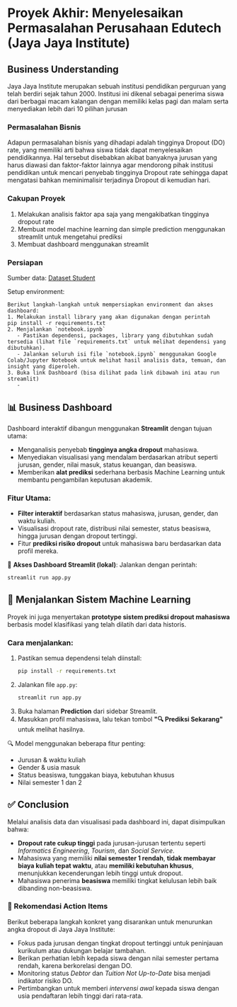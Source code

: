 # Proyek Akhir: Menyelesaikan Permasalahan Perusahaan Edutech (Jaya Jaya Institute)

## Business Understanding
Jaya Jaya Institute merupakan sebuah institusi pendidikan perguruan yang telah berdiri sejak tahun 2000. Institusi ini dikenal sebagai penerima siswa dari berbagai macam kalangan dengan memiliki kelas pagi dan malam serta menyediakan lebih dari 10 pilihan jurusan

### Permasalahan Bisnis
Adapun permasalahan bisnis yang dihadapi adalah tingginya Dropout (DO) rate, yang memiliki arti bahwa siswa tidak dapat menyelesaikan pendidikannya. Hal tersebut disebabkan akibat banyaknya jurusan yang harus diawasi dan faktor-faktor lainnya agar mendorong pihak institusi pendidikan untuk mencari penyebab tingginya Dropout rate sehingga dapat mengatasi bahkan meminimalisir terjadinya Dropout di kemudian hari.

### Cakupan Proyek
1. Melakukan analisis faktor apa saja yang mengakibatkan tingginya dropout rate
2. Membuat model machine learning dan simple prediction menggunakan streamlit untuk mengetahui prediksi
3. Membuat dashboard menggunakan streamlit

### Persiapan

Sumber data: [Dataset Student](https://github.com/dicodingacademy/dicoding_dataset/tree/main/students_performance)

Setup environment:
```
Berikut langkah-langkah untuk mempersiapkan environment dan akses dashboard:
1. Melakukan install library yang akan digunakan dengan perintah
pip install -r requirements.txt
2. Menjalankan `notebook.ipynb`
   - Pastikan dependensi, packages, library yang dibutuhkan sudah tersedia (lihat file `requirements.txt` untuk melihat dependensi yang dibutuhkan).
   - Jalankan seluruh isi file `notebook.ipynb` menggunakan Google Colab/Jupyter Notebook untuk melihat hasil analisis data, temuan, dan insight yang diperoleh.
3. Buka link Dashboard (bisa dilihat pada link dibawah ini atau run streamlit)
   - 
```

## 📊 Business Dashboard

Dashboard interaktif dibangun menggunakan **Streamlit** dengan tujuan utama:
- Menganalisis penyebab **tingginya angka dropout** mahasiswa.
- Menyediakan visualisasi yang mendalam berdasarkan atribut seperti jurusan, gender, nilai masuk, status keuangan, dan beasiswa.
- Memberikan **alat prediksi** sederhana berbasis Machine Learning untuk membantu pengambilan keputusan akademik.

### Fitur Utama:
- **Filter interaktif** berdasarkan status mahasiswa, jurusan, gender, dan waktu kuliah.
- Visualisasi dropout rate, distribusi nilai semester, status beasiswa, hingga jurusan dengan dropout tertinggi.
- Fitur **prediksi risiko dropout** untuk mahasiswa baru berdasarkan data profil mereka.

🔗 **Akses Dashboard Streamlit (lokal)**: Jalankan dengan perintah:
```bash
streamlit run app.py
```

## 🤖 Menjalankan Sistem Machine Learning

Proyek ini juga menyertakan **prototype sistem prediksi dropout mahasiswa** berbasis model klasifikasi yang telah dilatih dari data historis.

### Cara menjalankan:
1. Pastikan semua dependensi telah diinstall:
   ```bash
   pip install -r requirements.txt
   ```
2. Jalankan file `app.py`:
   ```bash
   streamlit run app.py
   ```
3. Buka halaman **Prediction** dari sidebar Streamlit.
4. Masukkan profil mahasiswa, lalu tekan tombol **"🔍 Prediksi Sekarang"** untuk melihat hasilnya.

🔍 Model menggunakan beberapa fitur penting:
- Jurusan & waktu kuliah
- Gender & usia masuk
- Status beasiswa, tunggakan biaya, kebutuhan khusus
- Nilai semester 1 dan 2

## ✅ Conclusion

Melalui analisis data dan visualisasi pada dashboard ini, dapat disimpulkan bahwa:
- **Dropout rate cukup tinggi** pada jurusan-jurusan tertentu seperti *Informatics Engineering*, *Tourism*, dan *Social Service*.
- Mahasiswa yang memiliki **nilai semester 1 rendah**, **tidak membayar biaya kuliah tepat waktu**, atau **memiliki kebutuhan khusus**, menunjukkan kecenderungan lebih tinggi untuk dropout.
- Mahasiswa penerima **beasiswa** memiliki tingkat kelulusan lebih baik dibanding non-beasiswa.

### 🎯 Rekomendasi Action Items

Berikut beberapa langkah konkret yang disarankan untuk menurunkan angka dropout di Jaya Jaya Institute:
- Fokus pada jurusan dengan tingkat dropout tertinggi untuk peninjauan kurikulum atau dukungan belajar tambahan.
- Berikan perhatian lebih kepada siswa dengan nilai semester pertama rendah, karena berkorelasi dengan DO.
- Monitoring status *Debtor* dan *Tuition Not Up-to-Date* bisa menjadi indikator risiko DO.
- Pertimbangkan untuk memberi *intervensi awal* kepada siswa dengan usia pendaftaran lebih tinggi dari rata-rata.